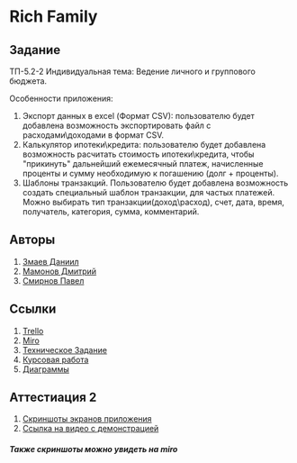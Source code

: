 # Rich Family 

## Задание
ТП-5.2-2
Индивидуальная тема: Ведение личного и группового бюджета.

Особенности приложения:
1. Экспорт данных в excel (Формат CSV): пользователю будет добавлена возможность экспортировать файл с расходами\доходами в формат CSV. 
2. Калькулятор ипотеки\кредита: пользователю будет добавлена возможность расчитать стоимость ипотеки\кредита, чтобы "прикинуть" дальнейший ежемесячный платеж, начисленные проценты и сумму необходимую к погашению (долг + проценты).
3. Шаблоны транзакций.
Пользователю будет добавлена возможность создать специальный шаблон транзакции, для частых платежей.
Можно выбирать тип транзакции(доход\расход), счет, дата, время, получатель, категория, сумма, комментарий.
## Авторы
1. [Змаев Даниил](https://github.com/dany0k)
2. [Мамонов Дмитрий](https://github.com/Dmitriy-M1319)
3. [Смирнов Павел](https://github.com/SmPavel)  
## Ссылки
1. [Trello](https://trello.com/b/zsptCKGK/%D1%80%D0%B0%D0%B7%D1%80%D0%B0%D0%B1%D0%BE%D1%82%D0%BA%D0%B0-%D0%BF%D1%80%D0%B8%D0%BB%D0%BE%D0%B6%D0%B5%D0%BD%D0%B8%D1%8F-%D0%B2%D0%B5%D0%B4%D0%B5%D0%BD%D0%B8%D0%B5-%D0%B4%D0%BE%D0%BC%D0%B0%D1%88%D0%BD%D0%B5%D0%B3%D0%BE-%D0%B1%D1%8E%D0%B4%D0%B6%D0%B5%D1%82%D0%B0-%D1%80%D0%B5%D0%BA%D0%BE%D0%BC%D0%B5%D0%BD%D0%B4%D0%B0%D1%86%D0%B8%D0%B8-%D0%BF%D0%BE-%D1%81%D0%BE%D0%BA%D1%80%D0%B0%D1%89%D0%B5%D0%BD%D0%B8%D1%8E-%D1%80%D0%B0%D1%81%D1%85%D0%BE%D0%B4%D0%BE%D0%B2)
2. [Miro](https://miro.com/app/board/uXjVPjEOpGs=/?share_link_id=84634999552)
3. [Техническое Задание](https://github.com/dany0k/TP-5.2-2/blob/main/docs/%D0%A2%D0%97%20%D0%9F%D0%9E%20%D0%A2%D0%9F.pdf)
4. [Курсовая работа](https://github.com/dany0k/TP-5.2-2/blob/main/docs/%D0%9A%D1%83%D1%80%D1%81%D0%BE%D0%B2%D0%B0%D1%8F%20%D1%80%D0%B0%D0%B1%D0%BE%D1%82%D0%B0.pdf)
5. [Диаграммы](https://github.com/dany0k/TP-5.2-2/tree/main/diagrams)
## Аттестиация 2
1. [Скриншоты экранов приложения](https://github.com/dany0k/TP-5.2-2/tree/main/Screens)
2. [Ссылка на видео с демонстрацией](https://www.youtube.com/watch?v=Gz9KgAsTt5E)
##### Также скриншоты можно увидеть на miro
